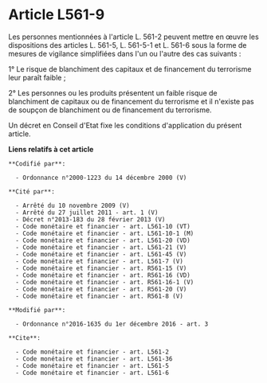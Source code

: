 # Article L561-9

Les personnes mentionnées à l'article L. 561-2 peuvent mettre en œuvre les dispositions des articles L. 561-5, L. 561-5-1 et
L. 561-6 sous la forme de mesures de vigilance simplifiées dans l'un ou l'autre des cas suivants : 

1° Le risque de blanchiment des capitaux et de financement du terrorisme leur paraît faible ; 

2° Les personnes ou les produits présentent un faible risque de blanchiment de capitaux ou de financement du terrorisme et il
n'existe pas de soupçon de blanchiment ou de financement du terrorisme. 

Un décret en Conseil d'Etat fixe les conditions d'application du présent article.

**Liens relatifs à cet article**

	**Codifié par**:

	  - Ordonnance n°2000-1223 du 14 décembre 2000 (V)

	**Cité par**:

	  - Arrêté du 10 novembre 2009 (V)
	  - Arrêté du 27 juillet 2011 - art. 1 (V)
	  - Décret n°2013-183 du 28 février 2013 (V)
	  - Code monétaire et financier - art. L561-10 (VT)
	  - Code monétaire et financier - art. L561-10-1 (M)
	  - Code monétaire et financier - art. L561-20 (VD)
	  - Code monétaire et financier - art. L561-21 (V)
	  - Code monétaire et financier - art. L561-45 (V)
	  - Code monétaire et financier - art. L561-7 (V)
	  - Code monétaire et financier - art. R561-15 (V)
	  - Code monétaire et financier - art. R561-16 (VD)
	  - Code monétaire et financier - art. R561-16-1 (V)
	  - Code monétaire et financier - art. R561-20 (V)
	  - Code monétaire et financier - art. R561-8 (V)

	**Modifié par**:

	  - Ordonnance n°2016-1635 du 1er décembre 2016 - art. 3

	**Cite**:

	  - Code monétaire et financier - art. L561-2
	  - Code monétaire et financier - art. L561-36
	  - Code monétaire et financier - art. L561-5
	  - Code monétaire et financier - art. L561-6
